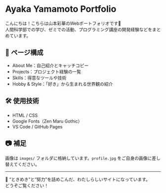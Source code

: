 # Ayaka Yamamoto Portfolio

こんにちは！こちらは山本彩華のWebポートフォリオです🌸  
人間科学部での学び、ゼミでの活動、プログラミング講座の開発経験などをまとめています。

## 🔗 ページ構成

- About Me：自己紹介とキャッチコピー
- Projects：プロジェクト経験の一覧
- Skills：得意なツールや技術
- Hobby & Style：「好き」から生まれる世界観の紹介

## 🛠 使用技術

- HTML / CSS
- Google Fonts（Zen Maru Gothic）
- VS Code / GitHub Pages

## 📷 補足

画像は `images/` フォルダに格納しています。`profile.jpg` をご自身の画像に差し替えてください。

---

🧁 “ときめき”と“努力”を詰めこんだ、わたしらしいサイトになっています。  
どうぞご覧ください！
